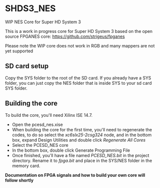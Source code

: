 # SHDS3_NES
WIP NES Core for Super HD System 3

This is a work in progress core for Super HD System 3 based on the open source FPGANES core: https://github.com/strigeus/fpganes

Please note the WIP core does not work in RGB and many mappers are not yet supported

## SD card setup

Copy the SYS folder to the root of the SD card. 
If you already have a SYS folder, you can just copy the NES folder that is inside SYS to your sd card SYS folder.

## Building the core

To build the core, you'll need Xilinx ISE 14.7. 
* Open the pcesd_nes.xise
* When building the core for the first time, you'll need to regenerate the codes, to do so select the *xc6slx25-2csg324* node, and in the bottom box, expand Design Utilities and double click *Regenerate All Cores*
* Select the PCESD_NES core
* In the bottom box, double click Generate Programming File
* Once finished, you'll have a file named *PCESD_NES.bit* in the project directory. Rename it to *fpga.bit* and place in the SYS/NES folder in the memory card.


**Documentation on FPGA signals and how to build your own core will follow shortly** 
